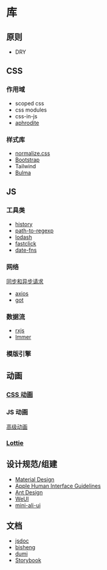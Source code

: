 # 库

## 原则

- DRY

## CSS

### 作用域

- scoped css
- css modules
- css-in-js
- [aphrodite](https://github.com/Khan/aphrodite)

### 样式库

- [normalize.css](http://necolas.github.io/normalize.css/)
- [Bootstrap](https://getbootstrap.com/docs/5.1/getting-started/introduction/)
- Tailwind
- [Bulma](https://bulma.io/documentation/)

## JS

### 工具类

- [history](https://github.com/remix-run/history)
- [path-to-regexp](https://github.com/pillarjs/path-to-regexp)
- [lodash](https://lodash.com/)
- [fastclick](https://github.com/ftlabs/fastclick)
- [date-fns](https://date-fns.org/)

### 网络

[同步和异步请求](https://developer.mozilla.org/zh-CN/docs/Web/API/XMLHttpRequest/Synchronous_and_Asynchronous_Requests)

- [axios](https://axios.com/)
- [got](https://github.com/vinnichase/got#readme)

### 数据流

- [rxjs](https://rxjs.dev/)
- [Immer](https://immerjs.github.io/immer/)

### 模版引擎

## 动画

### [CSS 动画](https://developer.mozilla.org/zh-CN/docs/Web/CSS/CSS_Animations/Using_CSS_animations)

### JS 动画

[高级动画](https://developer.mozilla.org/zh-CN/docs/Web/API/Canvas_API/Tutorial/Advanced_animations)

### [Lottie](https://airbnb.design/lottie/#get-started)

## 设计规范/组建

- [Material Design](https://material.io/design)
- [Apple Human Interface Guidelines](https://developer.apple.com/design/human-interface-guidelines)
- [Ant Design](https://ant.design/index-cn)
- [WeUI](https://weui.io/)
- [mini-ali-ui](https://github.com/Alibaba-mp/mini-ali-ui)

## 文档
- [jsdoc](https://jsdoc.app/)
- [bisheng](https://github.com/benjycui/bisheng)
- [dumi](https://d.umijs.org)
- [Storybook](https://storybook.js.org/docs/react/get-started/introduction)
